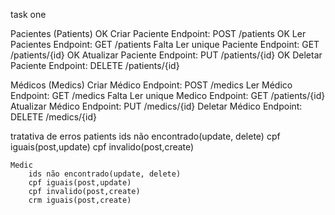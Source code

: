 task one

Pacientes (Patients)
   OK Criar Paciente
        Endpoint: POST /patients
    OK Ler Pacientes
        Endpoint: GET /patients
    Falta Ler unique Paciente
        Endpoint: GET /patients/{id}
    OK Atualizar Paciente
        Endpoint: PUT /patients/{id}
    OK Deletar Paciente
        Endpoint: DELETE /patients/{id}

Médicos (Medics)
    Criar Médico
        Endpoint: POST /medics
    Ler Médico
        Endpoint: GET /medics
    Falta Ler unique Medico
        Endpoint: GET /patients/{id}
    Atualizar Médico
        Endpoint: PUT /medics/{id}
    Deletar Médico
        Endpoint: DELETE /medics/{id}

tratativa de erros
    patients 
        ids não encontrado(update, delete)
        cpf iguais(post,update)
        cpf invalido(post,create)

    Medic
        ids não encontrado(update, delete)
        cpf iguais(post,update)
        cpf invalido(post,create)
        crm iguais(post,create)
